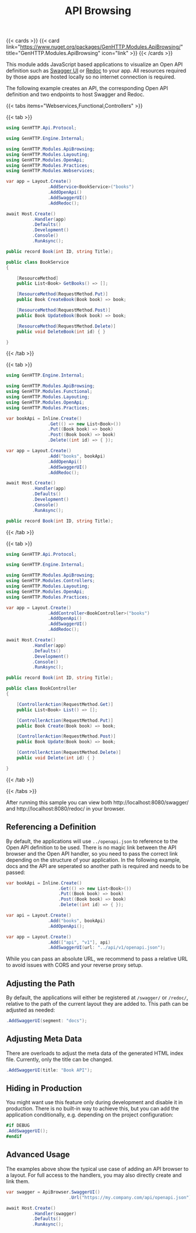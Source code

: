 ﻿---
title: API Browsing
description: 'Serves applications such as Swagger UI or Redoc to visualize an Open API definition hosted by the server.'
cascade:
  type: docs
---

{{< cards >}}
{{< card link="https://www.nuget.org/packages/GenHTTP.Modules.ApiBrowsing/" title="GenHTTP.Modules.ApiBrowsing" icon="link" >}}
{{< /cards >}}

This module adds JavaScript based applications to visualize an Open API
definition such as [Swagger UI](https://swagger.io/tools/swagger-ui/) or 
[Redoc](https://redocly.com/) to your app. All resources required by those
apps are hosted locally so no internet connection is required.

The following example creates an API, the corresponding Open API definition
and two endpoints to host Swagger and Redoc.

{{< tabs items="Webservices,Functional,Controllers" >}}

{{< tab >}}
  ```csharp
  using GenHTTP.Api.Protocol;
  
  using GenHTTP.Engine.Internal;
  
  using GenHTTP.Modules.ApiBrowsing;
  using GenHTTP.Modules.Layouting;
  using GenHTTP.Modules.OpenApi;
  using GenHTTP.Modules.Practices;
  using GenHTTP.Modules.Webservices;
  
  var app = Layout.Create()
                  .AddService<BookService>("books")
                  .AddOpenApi()
                  .AddSwaggerUI()
                  .AddRedoc();
  
  await Host.Create()
            .Handler(app)
            .Defaults()
            .Development()
            .Console()
            .RunAsync();
  
  public record Book(int ID, string Title);
  
  public class BookService
  {
  
      [ResourceMethod]
      public List<Book> GetBooks() => [];
  
      [ResourceMethod(RequestMethod.Put)]
      public Book CreateBook(Book book) => book;
  
      [ResourceMethod(RequestMethod.Post)]
      public Book UpdateBook(Book book) => book;
  
      [ResourceMethod(RequestMethod.Delete)]
      public void DeleteBook(int id) { }
  
  }
  ```
{{< /tab >}}

{{< tab >}}
  ```csharp
  using GenHTTP.Engine.Internal;

  using GenHTTP.Modules.ApiBrowsing;
  using GenHTTP.Modules.Functional;
  using GenHTTP.Modules.Layouting;
  using GenHTTP.Modules.OpenApi;
  using GenHTTP.Modules.Practices;

  var bookApi = Inline.Create()
                  .Get(() => new List<Book>())
                  .Put((Book book) => book)
                  .Post((Book book) => book)
                  .Delete((int id) => { });

  var app = Layout.Create()
                  .Add("books", bookApi)
                  .AddOpenApi()
                  .AddSwaggerUI()
                  .AddRedoc();

  await Host.Create()
            .Handler(app)
            .Defaults()
            .Development()
            .Console()
            .RunAsync();

  public record Book(int ID, string Title);
  ```
{{< /tab >}}

{{< tab >}}
  ```csharp
  using GenHTTP.Api.Protocol;

  using GenHTTP.Engine.Internal;

  using GenHTTP.Modules.ApiBrowsing;
  using GenHTTP.Modules.Controllers;
  using GenHTTP.Modules.Layouting;
  using GenHTTP.Modules.OpenApi;
  using GenHTTP.Modules.Practices;

  var app = Layout.Create()
                  .AddController<BookController>("books")
                  .AddOpenApi()
                  .AddSwaggerUI()
                  .AddRedoc();

  await Host.Create()
            .Handler(app)
            .Defaults()
            .Development()
            .Console()
            .RunAsync();

  public record Book(int ID, string Title);

  public class BookController
  {

      [ControllerAction(RequestMethod.Get)]
      public List<Book> List() => [];

      [ControllerAction(RequestMethod.Put)]
      public Book Create(Book book) => book;

      [ControllerAction(RequestMethod.Post)]
      public Book Update(Book book) => book;

      [ControllerAction(RequestMethod.Delete)]
      public void Delete(int id) { }

  }
  ```
{{< /tab >}}

{{< /tabs >}}

After running this sample you can view both http://localhost:8080/swagger/ and http://localhost:8080/redoc/
in your browser.

## Referencing a Definition

By default, the applications will use `../openapi.json` to
reference to the Open API definition to be used. There is no
magic link between the API browser and the Open API handler, so you 
need to pass the correct link depending on the structure of your 
application. In the following example, docs and the API are seperated
so another path is required and needs to be passed:

```csharp
var bookApi = Inline.Create()
                    .Get(() => new List<Book>())
                    .Put((Book book) => book)
                    .Post((Book book) => book)
                    .Delete((int id) => { });

var api = Layout.Create()
                .Add("books", bookApi)
                .AddOpenApi();

var app = Layout.Create()
                .Add(["api", "v1"], api)
                .AddSwaggerUI(url: "../api/v1/openapi.json");
```

While you can pass an absolute URL, we recommend to pass a relative
URL to avoid issues with CORS and your reverse proxy setup.

## Adjusting the Path

By default, the applications will either be registered at `/swagger/` or
`/redoc/`, relative to the path of the current layout they are added to.
This path can be adjusted as needed:

```csharp
.AddSwaggerUI(segment: "docs");
```

## Adjusting Meta Data

There are overloads to adjust the meta data of the generated
HTML index file. Currently, only the title can be changed.

```csharp
.AddSwaggerUI(title: "Book API");
```

## Hiding in Production

You might want use this feature only during development
and disable it in production. There is no built-in way
to achieve this, but you can add the application conditionally,
e.g. depending on the project configuration:

```csharp
#if DEBUG
.AddSwaggerUI();
#endif
```

## Advanced Usage

The examples above show the typical use case of adding
an API browser to a layout. For full access to the handlers,
you may also directly create and link them.

```csharp
var swagger = ApiBrowser.SwaggerUI()
                        .Url("https://my.company.com/api/openapi.json");

await Host.Create()
          .Handler(swagger)
          .Defaults()
          .RunAsync();
```
